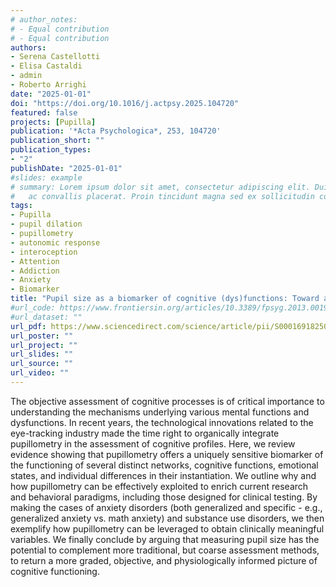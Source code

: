```yaml
---
# author_notes:
# - Equal contribution
# - Equal contribution
authors:
- Serena Castellotti
- Elisa Castaldi
- admin
- Roberto Arrighi
date: "2025-01-01"
doi: "https://doi.org/10.1016/j.actpsy.2025.104720"
featured: false
projects: [Pupilla]
publication: '*Acta Psychologica*, 253, 104720'
publication_short: ""
publication_types:
- "2"
publishDate: "2025-01-01"
#slides: example
# summary: Lorem ipsum dolor sit amet, consectetur adipiscing elit. Duis posuere tellus
#   ac convallis placerat. Proin tincidunt magna sed ex sollicitudin condimentum.
tags:
- Pupilla
- pupil dilation
- pupillometry
- autonomic response 
- interoception
- Attention
- Addiction
- Anxiety
- Biomarker
title: "Pupil size as a biomarker of cognitive (dys)functions: Toward a physiologically informed screening of mental states"
#url_code: https://www.frontiersin.org/articles/10.3389/fpsyg.2013.00190/full
#url_dataset: ""
url_pdf: https://www.sciencedirect.com/science/article/pii/S0001691825000332/pdfft?md5=21719fad323288ff63b753167edf1434&pid=1-s2.0-S0001691825000332-main.pdf
url_poster: ""
url_project: ""
url_slides: ""
url_source: ""
url_video: ""
---
```


The objective assessment of cognitive processes is of critical importance to understanding the mechanisms underlying various mental functions and dysfunctions. In recent years, the technological innovations related to the eye-tracking industry made the time right to organically integrate pupillometry in the assessment of cognitive profiles. Here, we review evidence showing that pupillometry offers a uniquely sensitive biomarker of the functioning of several distinct networks, cognitive functions, emotional states, and individual differences in their instantiation. We outline why and how pupillometry can be effectively exploited to enrich current research and behavioral paradigms, including those designed for clinical testing. By making the cases of anxiety disorders (both generalized and specific - e.g., generalized anxiety vs. math anxiety) and substance use disorders, we then exemplify how pupillometry can be leveraged to obtain clinically meaningful variables. We finally conclude by arguing that measuring pupil size has the potential to complement more traditional, but coarse assessment methods, to return a more graded, objective, and physiologically informed picture of cognitive functioning.
